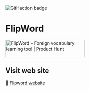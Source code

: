 ![GitHaction badge](https://github.com/acroquelois/flip-word/actions/workflows/.github/workflows/dart.yml/badge.svg)

# FlipWord

<a href="https://www.producthunt.com/posts/flipword-2?utm_source=badge-featured&utm_medium=badge&utm_souce=badge-flipword&#0045;2" target="_blank"><img src="https://api.producthunt.com/widgets/embed-image/v1/featured.svg?post_id=309556&theme=light" alt="FlipWord - Foreign&#0032;vocabulary&#0032;learning&#0032;tool | Product Hunt" style="width: 250px; height: 54px;" width="250" height="54" /></a>

## Visit web site

📱 [Flipword website](https://flipword.io)